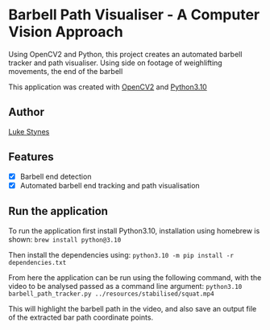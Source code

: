 # Barbell Path Visualiser - A Computer Vision Approach

Using OpenCV2 and Python, this project creates an automated barbell tracker and path visualiser.
Using side on footage of weighlifting movements, the end of the barbell

This application was created with [OpenCV2](https://opencv.org/) and [Python3.10](https://www.python.org/downloads/release/python-3100/)

## Author

[Luke Stynes](https://github.com/lukestynes)

## Features

- [x] Barbell end detection
- [x] Automated barbell end tracking and path visualisation

## Run the application

To run the application first install Python3.10, installation using homebrew is shown:
`brew install python@3.10`

Then install the dependencies using:
`python3.10 -m pip install -r dependencies.txt`

From here the application can be run using the following command, with the video to be analysed passed as a command line argument:
`python3.10 barbell_path_tracker.py ../resources/stabilised/squat.mp4`

This will highlight the barbell path in the video, and also save an output file of the extracted bar path coordinate points.
